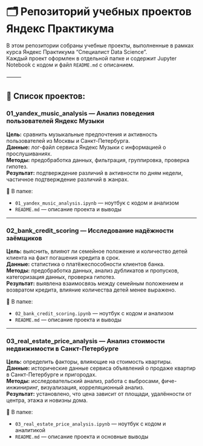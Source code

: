 # 🗂️ Репозиторий учебных проектов Яндекс Практикума

В этом репозитории собраны учебные проекты, выполненные в рамках курса Яндекс Практикума “Специалист Data Science”.  
Каждый проект оформлен в отдельной папке и содержит Jupyter Notebook с кодом и файл `README.md` с описанием.

⸻

## 🔸 Список проектов:

### 01_yandex_music_analysis — Анализ поведения пользователей Яндекс Музыки

**Цель:** сравнить музыкальные предпочтения и активность пользователей из Москвы и Санкт-Петербурга.  
**Данные:** лог-файл сервиса Яндекс Музыки с информацией о прослушиваниях.  
**Методы:** предобработка данных, фильтрация, группировка, проверка гипотез.  
**Результат:** подтверждение различий в активности по дням недели, частичное подтверждение различий в жанрах.

📁 В папке:
- `01_yandex_music_analysis.ipynb` — ноутбук с кодом и анализом  
- `README.md` — описание проекта и выводы

---

### 02_bank_credit_scoring — Исследование надёжности заёмщиков

**Цель:** выяснить, влияют ли семейное положение и количество детей клиента на факт погашения кредита в срок.  
**Данные:** статистика о платёжеспособности клиентов банка.  
**Методы:** предобработка данных, анализ дубликатов и пропусков, категоризация данных, проверка гипотез.  
**Результат:** выявлена взаимосвязь между семейным положением и возвратом кредита, влияние количества детей менее выражено.

📁 В папке:
- `02_bank_credit_scoring.ipynb` — ноутбук с кодом и анализом  
- `README.md` — описание проекта и выводы

---

### 03_real_estate_price_analysis — Анализ стоимости недвижимости в Санкт-Петербурге

**Цель:** определить факторы, влияющие на стоимость квартиры.  
**Данные:** исторические данные сервиса объявлений о продаже квартир в Санкт-Петербурге и пригородах.  
**Методы:** исследовательский анализ, работа с выбросами, фиче-инжиниринг, визуализация, корреляционный анализ.  
**Результат:** установлено, что цена зависит от площади, удалённости от центра, этажа и новизны дома.

📁 В папке:
- `03_real_estate_price_analysis.ipynb` — ноутбук с кодом и аналитикой  
- `README.md` — описание проекта и основные выводы
